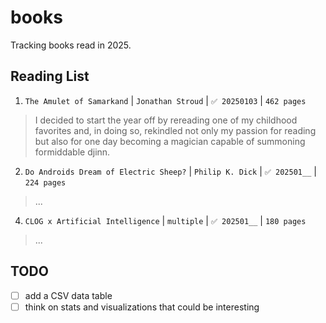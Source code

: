 # books
Tracking books read in 2025.

## Reading List
1. `The Amulet of Samarkand` | `Jonathan Stroud` | `✅ 20250103` | `462 pages`

> I decided to start the year off by rereading one of my childhood favorites and, in doing so, rekindled not only my passion for reading but also for one day becoming a magician capable of summoning formiddable djinn.

2. `Do Androids Dream of Electric Sheep?` | `Philip K. Dick` | `✅ 202501__` | `224 pages`

> ...

4. `CLOG x Artificial Intelligence` | `multiple` | `✅ 202501__` | `180 pages`

> ...

## TODO
- [ ] add a CSV data table
- [ ] think on stats and visualizations that could be interesting
